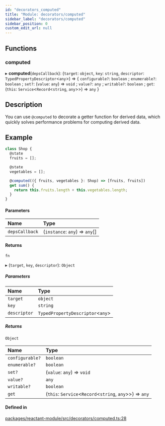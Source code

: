 ```yaml
---
id: "decorators_computed"
title: "Module: decorators/computed"
sidebar_label: "decorators/computed"
sidebar_position: 0
custom_edit_url: null
---
```


## Functions

### computed

▸ **computed**(`depsCallback`): (`target`: `object`, `key`: `string`, `descriptor`: `TypedPropertyDescriptor`<`any`\>) => { `configurable?`: `boolean` ; `enumerable?`: `boolean` ; `set?`: (`value`: `any`) => `void` ; `value?`: `any` ; `writable?`: `boolean` ; `get`: (`this`: `Service`<`Record`<`string`, `any`\>\>) => `any`  }

## Description

You can use `@computed` to decorate a getter function for derived data,
which quickly solves performance problems for computing derived data.

## Example

```ts
class Shop {
  @state
  fruits = [];

  @state
  vegetables = [];

  @computed(({ fruits, vegetables }: Shop) => [fruits, fruits])
  get sum() {
    return this.fruits.length + this.vegetables.length;
  }
}
```

#### Parameters

| Name | Type |
| :------ | :------ |
| `depsCallback` | (`instance`: `any`) => `any`[] |

#### Returns

`fn`

▸ (`target`, `key`, `descriptor`): `Object`

##### Parameters

| Name | Type |
| :------ | :------ |
| `target` | `object` |
| `key` | `string` |
| `descriptor` | `TypedPropertyDescriptor`<`any`\> |

##### Returns

`Object`

| Name | Type |
| :------ | :------ |
| `configurable?` | `boolean` |
| `enumerable?` | `boolean` |
| `set?` | (`value`: `any`) => `void` |
| `value?` | `any` |
| `writable?` | `boolean` |
| `get` | (`this`: `Service`<`Record`<`string`, `any`\>\>) => `any` |

#### Defined in

[packages/reactant-module/src/decorators/computed.ts:28](https://github.com/unadlib/reactant/blob/94ce5c78/packages/reactant-module/src/decorators/computed.ts#L28)
